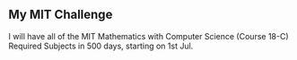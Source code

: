 ## My MIT Challenge

I will have all of the MIT Mathematics with Computer Science (Course 18-C) Required Subjects in 500 days, starting on 1st Jul.
